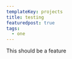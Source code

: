 ```yaml
---
templateKey: projects
title: testing
featuredpost: true
tags:
  - one
---
```

This should be a feature